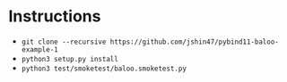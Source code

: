 # Instructions

 - `git clone --recursive https://github.com/jshin47/pybind11-baloo-example-1`
 - `python3 setup.py install`
 - `python3 test/smoketest/baloo.smoketest.py`
